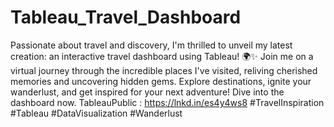 # Tableau_Travel_Dashboard

Passionate about travel and discovery, I'm thrilled to unveil my latest creation: an interactive travel dashboard using Tableau! 🌍✨ Join me on a virtual journey through the incredible places I've visited, reliving cherished memories and uncovering hidden gems. Explore destinations, ignite your wanderlust, and get inspired for your next adventure! Dive into the dashboard now.
TableauPublic : https://lnkd.in/es4y4ws8
#TravelInspiration #Tableau #DataVisualization #Wanderlust
